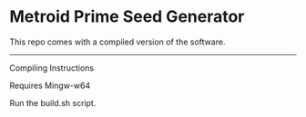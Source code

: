 # Metroid Prime Seed Generator

This repo comes with a compiled version of the software.

----------------


Compiling Instructions

Requires Mingw-w64

Run the build.sh script.

